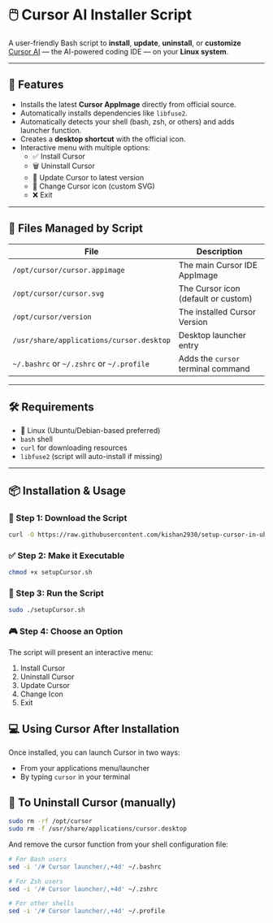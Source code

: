 # 🖱️ Cursor AI Installer Script

A user-friendly Bash script to **install**, **update**, **uninstall**, or **customize** [Cursor AI](https://www.cursor.com) — the AI-powered coding IDE — on your **Linux system**.

---

## 📜 Features

- Installs the latest **Cursor AppImage** directly from official source.
- Automatically installs dependencies like `libfuse2`.
- Automatically detects your shell (bash, zsh, or others) and adds launcher function.
- Creates a **desktop shortcut** with the official icon.
- Interactive menu with multiple options:
  - ✅ Install Cursor
  - 🗑️ Uninstall Cursor
  - 🔄 Update Cursor to latest version
  - 🎨 Change Cursor icon (custom SVG)
  - ❌ Exit

---

## 📂 Files Managed by Script

| File                                     | Description                        |
| ---------------------------------------- | ---------------------------------- |
| `/opt/cursor/cursor.appimage`            | The main Cursor IDE AppImage       |
| `/opt/cursor/cursor.svg`                 | The Cursor icon (default or custom)|
| `/opt/cursor/version`                    | The installed Cursor Version       |
| `/usr/share/applications/cursor.desktop` | Desktop launcher entry             |
| `~/.bashrc` or `~/.zshrc` or `~/.profile`| Adds the `cursor` terminal command |

---

## 🛠️ Requirements

- 🐧 Linux (Ubuntu/Debian-based preferred)
- `bash` shell
- `curl` for downloading resources
- `libfuse2` (script will auto-install if missing)

---

## 📦 Installation & Usage

### 🔽 Step 1: Download the Script

```bash
curl -O https://raw.githubusercontent.com/kishan2930/setup-cursor-in-ubuntu/main/setupCursor.sh
```

### ✅ Step 2: Make it Executable

```bash
chmod +x setupCursor.sh
```

### 🚀 Step 3: Run the Script

```bash
sudo ./setupCursor.sh
```

### 🎮 Step 4: Choose an Option

The script will present an interactive menu:
1. Install Cursor
2. Uninstall Cursor
3. Update Cursor
4. Change Icon
5. Exit

## 💻 Using Cursor After Installation

Once installed, you can launch Cursor in two ways:
- From your applications menu/launcher
- By typing `cursor` in your terminal

## 🧼 To Uninstall Cursor (manually)

```bash
sudo rm -rf /opt/cursor
sudo rm -f /usr/share/applications/cursor.desktop
```
And remove the cursor function from your shell configuration file:

```bash
# For Bash users
sed -i '/# Cursor launcher/,+4d' ~/.bashrc

# For Zsh users
sed -i '/# Cursor launcher/,+4d' ~/.zshrc

# For other shells
sed -i '/# Cursor launcher/,+4d' ~/.profile
```
